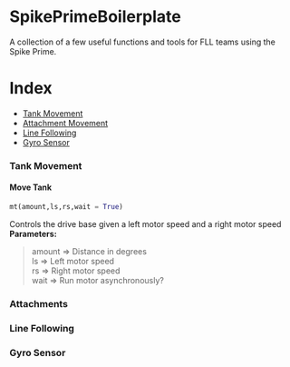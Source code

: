 # SpikePrimeBoilerplate
A collection of a few useful functions and tools for FLL teams using the Spike Prime.
  
# Index
  - [Tank Movement](#tank-movement)
  - [Attachment Movement](#attachments)
  - [Line Following](#line-following)
  - [Gyro Sensor](#gyro-sensor)
  
### Tank Movement

<h4>Move Tank</h4>  

```python
mt(amount,ls,rs,wait = True)
```

Controls the drive base given a left motor speed and a right motor speed  
<b>Parameters:</b>  
>amount => Distance in degrees  
>ls => Left motor speed  
>rs => Right motor speed  
>wait => Run motor asynchronously?  

### Attachments

### Line Following

### Gyro Sensor
